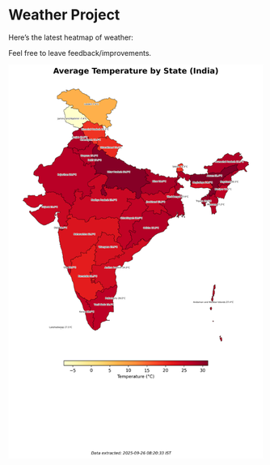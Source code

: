# Weather Project

Here’s the latest heatmap of weather:

Feel free to leave feedback/improvements.

![India Heatmap](docs/assets/india_heatmap.png?v=D5FF7B)
